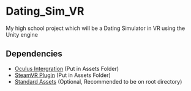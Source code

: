 # Dating_Sim_VR
 My high school project which will be a Dating Simulator in VR using the Unity engine
## Dependencies
- [Oculus Intergration](https://assetstore.unity.com/packages/tools/integration/oculus-integration-82022/) (Put in Assets Folder)
- [SteamVR Plugin](https://assetstore.unity.com/packages/tools/integration/steamvr-plugin-32647/) (Put in Assets Folder)
- [Standard Assets](https://assetstore.unity.com/packages/essentials/asset-packs/standard-assets-for-unity-2017-3-32351/) (Optional, Recommended to be on root directory)
